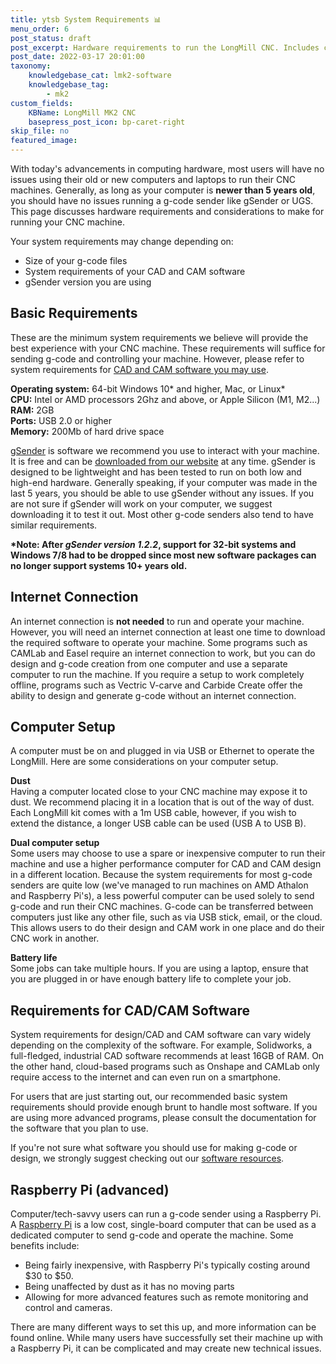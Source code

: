 ```yaml
---
title: ytsb System Requirements 📊
menu_order: 6
post_status: draft
post_excerpt: Hardware requirements to run the LongMill CNC. Includes computer specifications, internet access and considerations for running CAD/CAM software.
post_date: 2022-03-17 20:01:00
taxonomy:
    knowledgebase_cat: lmk2-software
    knowledgebase_tag:
        - mk2
custom_fields:
    KBName: LongMill MK2 CNC
    basepress_post_icon: bp-caret-right
skip_file: no
featured_image: 
---
```


With today's advancements in computing hardware, most users will have no issues using their old or new computers and laptops to run their CNC machines. Generally, as long as your computer is **newer than 5 years old**, you should have no issues running a g-code sender like gSender or UGS. This page discusses hardware requirements and considerations to make for running your CNC machine.

Your system requirements may change depending on:

<ul>
  <li>Size of your g-code files</li>
  <li>System requirements of your CAD and CAM software</li>
  <li>gSender version you are using</li>
</ul>

## Basic Requirements

These are the minimum system requirements we believe will provide the best experience with your CNC machine. These requirements will suffice for sending g-code and controlling your machine. However, please refer to system requirements for [CAD and CAM software you may use](#requirements-for-cadcam-software).

**Operating system:** 64-bit Windows 10\* and higher, Mac, or Linux\*<br>
**CPU:** Intel or AMD processors 2Ghz and above, or Apple Silicon (M1, M2...)<br>
**RAM:** 2GB<br>
**Ports:** USB 2.0 or higher<br>
**Memory:** 200Mb of hard drive space

<a href="https://resources.sienci.com/view/gs-installation/">gSender</a> is software we recommend you use to interact with your machine. It is free and can be <a href="https://sienci.com/gSender/">downloaded from our website</a> at any time. gSender is designed to be lightweight and has been tested to run on both low and high-end hardware. Generally speaking, if your computer was made in the last 5 years, you should be able to use gSender without any issues. If you are not sure if gSender will work on your computer, we suggest downloading it to test it out. Most other g-code senders also tend to have similar requirements.

<b>*Note: After <em>gSender version 1.2.2</em>, support for 32-bit systems and Windows 7/8 had to be dropped since most new software packages can no longer support systems 10+ years old.</b>

## Internet Connection

An internet connection is **not needed** to run and operate your machine. However, you will need an internet connection at least one time to download the required software to operate your machine. Some programs such as CAMLab and Easel require an internet connection to work, but you can do design and g-code creation from one computer and use a separate computer to run the machine. If you require a setup to work completely offline, programs such as Vectric V-carve and Carbide Create offer the ability to design and generate g-code without an internet connection.

## Computer Setup

A computer must be on and plugged in via USB or Ethernet to operate the LongMill. Here are some considerations on your computer setup.

<b>Dust</b><br>
Having a computer located close to your CNC machine may expose it to dust. We recommend placing it in a location that is out of the way of dust. Each LongMill kit comes with a 1m USB cable, however, if you wish to extend the distance, a longer USB cable can be used (USB A to USB B).

<b>Dual computer setup</b><br>
Some users may choose to use a spare or inexpensive computer to run their machine and use a higher performance computer for CAD and CAM design in a different location. Because the system requirements for most g-code senders are quite low (we've managed to run machines on AMD Athalon and Raspberry Pi's), a less powerful computer can be used solely to send g-code and run their CNC machines. G-code can be transferred between computers just like any other file, such as via USB stick, email, or the cloud. This allows users to do their design and CAM work in one place and do their CNC work in another.

<b>Battery life</b><br>
Some jobs can take multiple hours. If you are using a laptop, ensure that you are plugged in or have enough battery life to complete your job.

## Requirements for CAD/CAM Software

System requirements for design/CAD and CAM software can vary widely depending on the complexity of the software. For example, Solidworks, a full-fledged, industrial CAD software recommends at least 16GB of RAM. On the other hand, cloud-based programs such as Onshape and CAMLab only require access to the internet and can even run on a smartphone.

For users that are just starting out, our recommended basic system requirements should provide enough brunt to handle most software. If you are using more advanced programs, please consult the documentation for the software that you plan to use.

If you're not sure what software you should use for making g-code or design, we strongly suggest checking out our <a href="https://resources.sienci.com/view/lmk2-software-explained/">software resources</a>.

## Raspberry Pi (advanced)

Computer/tech-savvy users can run a g-code sender using a Raspberry Pi. A <a href="https://www.raspberrypi.org/">Raspberry Pi</a> is a low cost, single-board computer that can be used as a dedicated computer to send g-code and operate the machine. Some benefits include:

<ul>
  <li>Being fairly inexpensive, with Raspberry Pi's typically costing around $30 to $50.</li>
  <li>Being unaffected by dust as it has no moving parts</li>
  <li>Allowing for more advanced features such as remote monitoring and control and cameras.</li>
</ul>

There are many different ways to set this up, and more information can be found online. While many users have successfully set their machine up with a Raspberry Pi, it can be complicated and may create new technical issues.
